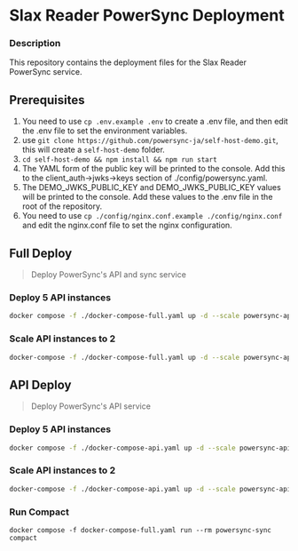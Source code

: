 # Slax Reader PowerSync Deployment

### Description

This repository contains the deployment files for the Slax Reader PowerSync service.

## Prerequisites
1. You need to use `cp .env.example .env` to create a .env file, and then edit the .env file to set the environment variables.
2. use `git clone https://github.com/powersync-ja/self-host-demo.git`, this will create a `self-host-demo` folder.
3. `cd self-host-demo && npm install && npm run start`
4. The YAML form of the public key will be printed to the console. Add this to the client_auth->jwks->keys section of ./config/powersync.yaml.
5. The DEMO_JWKS_PUBLIC_KEY and DEMO_JWKS_PUBLIC_KEY values will be printed to the console. Add these values to the .env file in the root of the repository.
6. You need to use `cp ./config/nginx.conf.example ./config/nginx.conf` and edit the nginx.conf file to set the nginx configuration.

## Full Deploy
> Deploy PowerSync's API and sync service

### Deploy 5 API instances
```bash
docker compose -f ./docker-compose-full.yaml up -d --scale powersync-api=5
```

### Scale API instances to 2
```bash
docker-compose -f ./docker-compose-full.yaml up -d --scale powersync-api=2
```

## API Deploy
> Deploy PowerSync's API service

### Deploy 5 API instances
```bash
docker compose -f ./docker-compose-api.yaml up -d --scale powersync-api=5
```

### Scale API instances to 2
```bash
docker-compose -f ./docker-compose-api.yaml up -d --scale powersync-api=2
```

### Run Compact
```
docker compose -f docker-compose-full.yaml run --rm powersync-sync compact
```
